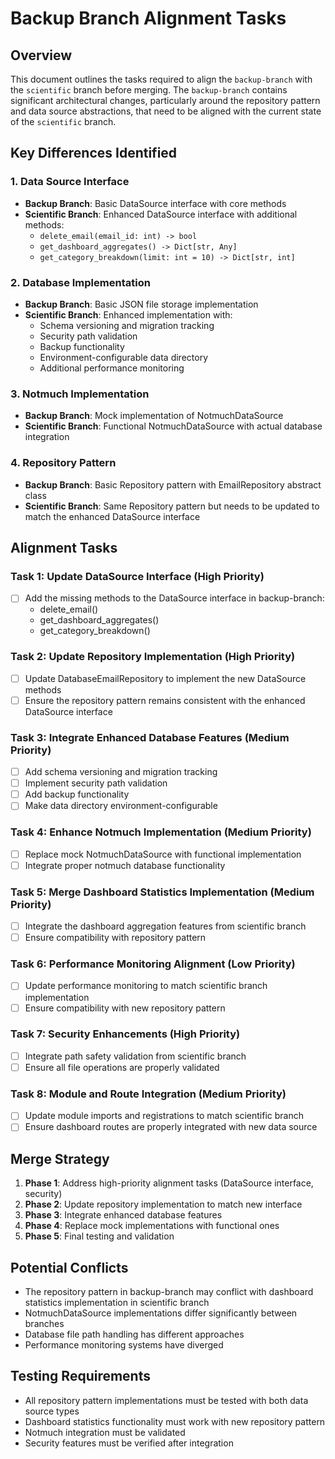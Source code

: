 # Backup Branch Alignment Tasks

## Overview
This document outlines the tasks required to align the `backup-branch` with the `scientific` branch before merging. The `backup-branch` contains significant architectural changes, particularly around the repository pattern and data source abstractions, that need to be aligned with the current state of the `scientific` branch.

## Key Differences Identified

### 1. Data Source Interface
- **Backup Branch**: Basic DataSource interface with core methods
- **Scientific Branch**: Enhanced DataSource interface with additional methods:
  - `delete_email(email_id: int) -> bool`
  - `get_dashboard_aggregates() -> Dict[str, Any]`
  - `get_category_breakdown(limit: int = 10) -> Dict[str, int]`

### 2. Database Implementation
- **Backup Branch**: Basic JSON file storage implementation
- **Scientific Branch**: Enhanced implementation with:
  - Schema versioning and migration tracking
  - Security path validation
  - Backup functionality
  - Environment-configurable data directory
  - Additional performance monitoring

### 3. Notmuch Implementation
- **Backup Branch**: Mock implementation of NotmuchDataSource
- **Scientific Branch**: Functional NotmuchDataSource with actual database integration

### 4. Repository Pattern
- **Backup Branch**: Basic Repository pattern with EmailRepository abstract class
- **Scientific Branch**: Same Repository pattern but needs to be updated to match the enhanced DataSource interface

## Alignment Tasks

### Task 1: Update DataSource Interface (High Priority)
- [ ] Add the missing methods to the DataSource interface in backup-branch:
  - delete_email()
  - get_dashboard_aggregates()
  - get_category_breakdown()

### Task 2: Update Repository Implementation (High Priority)
- [ ] Update DatabaseEmailRepository to implement the new DataSource methods
- [ ] Ensure the repository pattern remains consistent with the enhanced DataSource interface

### Task 3: Integrate Enhanced Database Features (Medium Priority)
- [ ] Add schema versioning and migration tracking
- [ ] Implement security path validation
- [ ] Add backup functionality
- [ ] Make data directory environment-configurable

### Task 4: Enhance Notmuch Implementation (Medium Priority)
- [ ] Replace mock NotmuchDataSource with functional implementation
- [ ] Integrate proper notmuch database functionality

### Task 5: Merge Dashboard Statistics Implementation (Medium Priority)
- [ ] Integrate the dashboard aggregation features from scientific branch
- [ ] Ensure compatibility with repository pattern

### Task 6: Performance Monitoring Alignment (Low Priority)
- [ ] Update performance monitoring to match scientific branch implementation
- [ ] Ensure compatibility with new repository pattern

### Task 7: Security Enhancements (High Priority)
- [ ] Integrate path safety validation from scientific branch
- [ ] Ensure all file operations are properly validated

### Task 8: Module and Route Integration (Medium Priority)
- [ ] Update module imports and registrations to match scientific branch
- [ ] Ensure dashboard routes are properly integrated with new data source

## Merge Strategy
1. **Phase 1**: Address high-priority alignment tasks (DataSource interface, security)
2. **Phase 2**: Update repository implementation to match new interface
3. **Phase 3**: Integrate enhanced database features
4. **Phase 4**: Replace mock implementations with functional ones
5. **Phase 5**: Final testing and validation

## Potential Conflicts
- The repository pattern in backup-branch may conflict with dashboard statistics implementation in scientific branch
- NotmuchDataSource implementations differ significantly between branches
- Database file path handling has different approaches
- Performance monitoring systems have diverged

## Testing Requirements
- All repository pattern implementations must be tested with both data source types
- Dashboard statistics functionality must work with new repository pattern
- Notmuch integration must be validated
- Security features must be verified after integration
